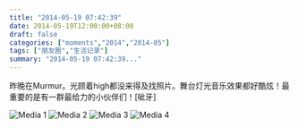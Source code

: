 ```yaml
---
title: "2014-05-19 07:42:39"
date: 2014-05-19T12:00:00+08:00
draft: false
categories: ["moments","2014","2014-05"]
tags: ["朋友圈","生活记录"]
summary: "2014-05-19 07:42:39..."
---
```


昨晚在Murmur。光顾着high都没来得及找照片。舞台灯光音乐效果都好酷炫！最重要的是有一群最给力的小伙伴们！[呲牙]

![Media 1](/Moments/photos/2014-05-19/201405190742390.jpg)
![Media 2](/Moments/photos/2014-05-19/201405190742391.jpg)
![Media 3](/Moments/photos/2014-05-19/201405190742392.jpg)
![Media 4](/Moments/photos/2014-05-19/201405190742393.jpg)


